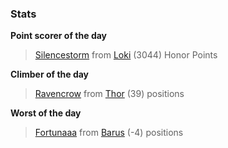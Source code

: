 

### Stats

**Point scorer of the day**
>[Silencestorm](/#/character/Loki/831835) from [Loki](/#/ranking/Loki)  (3044) Honor Points


**Climber of the day**
>[Ravencrow](/#/character/Thor/960010) from [Thor](/#/ranking/Thor)  (39) positions


**Worst of the day**
>[Fortunaaa](/#/character/Barus/530915) from [Barus](/#/ranking/Barus)  (-4) positions



